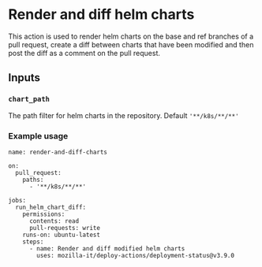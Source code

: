 # Render and diff helm charts

This action is used to render helm charts on the base and ref branches of a pull request, create a diff between charts that have been modified and then post the diff as a comment on the pull request. 

## Inputs

### `chart_path`

The path filter for helm charts in the repository. Default `'**/k8s/**/**'`

### Example usage
```
name: render-and-diff-charts

on:
  pull_request:
    paths:
      - '**/k8s/**/**'

jobs:
  run_helm_chart_diff:
    permissions:
      contents: read
      pull-requests: write
    runs-on: ubuntu-latest
    steps:
      - name: Render and diff modified helm charts
        uses: mozilla-it/deploy-actions/deployment-status@v3.9.0
```